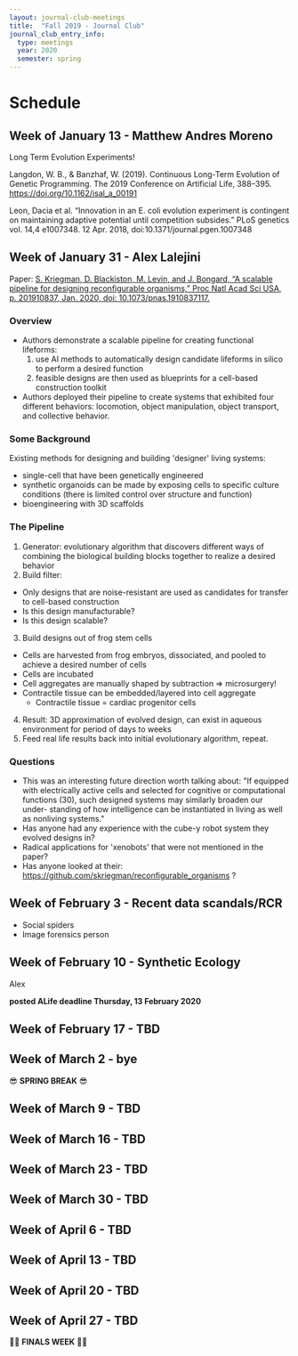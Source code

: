 ```yaml
---
layout: journal-club-meetings
title:  "Fall 2019 - Journal Club"
journal_club_entry_info:
  type: meetings
  year: 2020
  semester: spring
---
```


# Schedule

## Week of January 13 - Matthew Andres Moreno

Long Term Evolution Experiments!

Langdon, W. B., & Banzhaf, W. (2019). Continuous Long-Term Evolution of Genetic Programming. The 2019 Conference on Artificial Life, 388–395. https://doi.org/10.1162/isal_a_00191

Leon, Dacia et al. “Innovation in an E. coli evolution experiment is contingent on maintaining adaptive potential until competition subsides.” PLoS genetics vol. 14,4 e1007348. 12 Apr. 2018, doi:10.1371/journal.pgen.1007348

## Week of January 31 - Alex Lalejini

Paper: [S. Kriegman, D. Blackiston, M. Levin, and J. Bongard, “A scalable pipeline for designing reconfigurable organisms,” Proc Natl Acad Sci USA, p. 201910837, Jan. 2020, doi: 10.1073/pnas.1910837117.](https://www.pnas.org/content/early/2020/01/07/1910837117)

### Overview

- Authors demonstrate a scalable pipeline for creating functional lifeforms:
  1. use AI methods to automatically design candidate lifeforms in silico to perform a desired function
  2. feasible designs are then used as blueprints for a cell-based construction toolkit
- Authors deployed their pipeline to create systems that exhibited four different behaviors: locomotion, object manipulation, object transport, and collective behavior.

### Some Background

Existing methods for designing and building 'designer' living systems:
- single-cell that have been genetically engineered
- synthetic organoids can be made by exposing cells to specific culture conditions (there is limited control over structure and function)
- bioengineering with 3D scaffolds

### The Pipeline

1. Generator: evolutionary algorithm that discovers different ways of combining the biological building blocks together to realize a desired behavior
2. Build filter:
  - Only designs that are noise-resistant are used as candidates for transfer to cell-based construction
  - Is this design manufacturable?
  - Is this design scalable?
3. Build designs out of frog stem cells
  - Cells are harvested from frog embryos, dissociated, and pooled to achieve a desired number of cells
  - Cells are incubated
  - Cell aggregates are manually shaped by subtraction => microsurgery!
  - Contractile tissue can be embedded/layered into cell aggregate
    - Contractile tissue = cardiac progenitor cells
4. Result: 3D approximation of evolved design, can exist in aqueous environment for period of days to weeks
5. Feed real life results back into initial evolutionary algorithm, repeat.

### Questions

- This was an interesting future direction worth talking about: "If equipped with electrically active cells and selected for cognitive or computational functions (30), such designed systems may similarly broaden our under- standing of how intelligence can be instantiated in living as well as nonliving systems."
- Has anyone had any experience with the cube-y robot system they evolved designs in?
- Radical applications for 'xenobots' that were not mentioned in the paper?
- Has anyone looked at their: https://github.com/skriegman/reconfigurable_organisms ?

## Week of February 3 - Recent data scandals/RCR

- Social spiders
- Image forensics person

## Week of February 10 - Synthetic Ecology

Alex

**posted ALife deadline Thursday, 13 February 2020**

## Week of February 17 - TBD

## Week of March 2 - bye

:sunglasses: **SPRING BREAK** :sunglasses:

## Week of March 9 - TBD

## Week of March 16 - TBD

## Week of March 23 - TBD

## Week of March 30 - TBD

## Week of April 6 - TBD

## Week of April 13 - TBD

## Week of April 20 - TBD

## Week of April 27 - TBD

:bowing_woman: **FINALS WEEK** :bowing_man:
